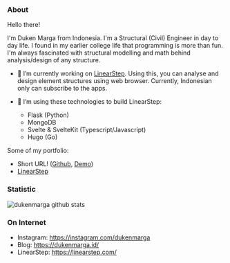 ### About

Hello there!

I'm Duken Marga from Indonesia. I'm a Structural (Civil) Engineer in day to day life. I found in my earlier college life that programming is more than fun.
I'm always fascinated with structural modelling and math behind analysis/design of any structure.

- 🔭 I’m currently working on [LinearStep](https://linearstep.com). Using this, you can analyse and design element structures using web browser.
Currently, Indonesian only can subscribe to the apps.

- 🌱 I’m using these technologies to build LinearStep:
  - Flask (Python)
  - MongoDB
  - Svelte & SvelteKit (Typescript/Javascript)
  - Hugo (Go)

Some of my portfolio:
- Short URL! ([Github](https://github.com/dukenmarga/short-url), [Demo](https://short-it-vcys.onrender.com/))
- [LinearStep](https://linearstep.com/)

### Statistic
![dukenmarga github stats](https://github-readme-stats.vercel.app/api?username=dukenmarga&show_icons=true&count_private=true&theme=dracula)

### On Internet
- Instagram: https://instagram.com/dukenmarga
- Blog: https://dukenmarga.id/
- LinearStep: https://linearstep.com/

<!--

### Repositories
[![Readme Card](https://github-readme-stats.vercel.app/api/pin/?username=dukenmarga&repo=civil-engineering-toolbox&show_owner=true)](https://github.com/dukenmarga/civil-engineering-toolbox)

### Top Languages

[![Top Langs](https://github-readme-stats.vercel.app/api/top-langs/?username=dukenmarga)](https://github.com/dukenmarga/)

-->

